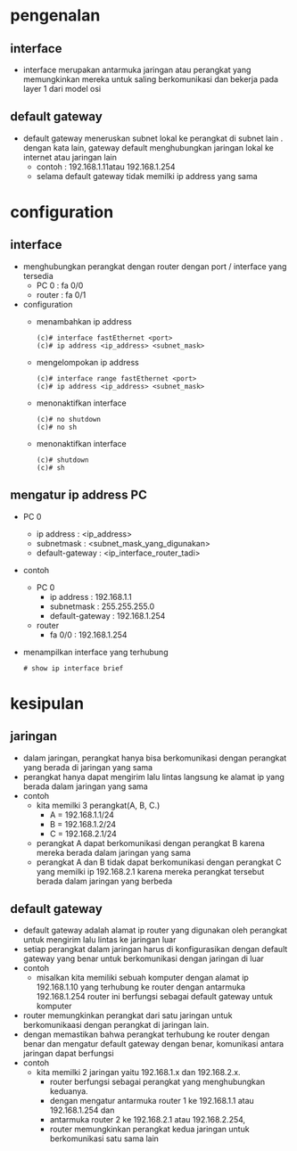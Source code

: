 # pengenalan
## interface
- interface merupakan antarmuka jaringan atau perangkat yang memungkinkan mereka untuk saling berkomunikasi dan bekerja pada layer 1 dari model osi

## default gateway
- default gateway meneruskan subnet lokal ke perangkat di subnet lain . dengan kata lain, gateway default menghubungkan jaringan lokal ke internet atau jaringan lain
    - contoh : 192.168.1.11atau 192.168.1.254
    - selama default gateway tidak memilki ip address yang sama

# configuration
## interface
- menghubungkan perangkat dengan router dengan port / interface yang tersedia
    - PC 0 : fa 0/0
    - router : fa 0/1
- configuration
  - menambahkan ip address
    ```
    (c)# interface fastEthernet <port>
    (c)# ip address <ip_address> <subnet_mask>
    ```
  - mengelompokan ip address
    ```
    (c)# interface range fastEthernet <port>
    (c)# ip address <ip_address> <subnet_mask>
    ```
    
  - menonaktifkan interface
    ```
    (c)# no shutdown
    (c)# no sh
    ```
  - menonaktifkan interface
    ```
    (c)# shutdown
    (c)# sh
    ```

## mengatur ip address PC
- PC 0
  - ip address        : <ip_address>
  - subnetmask        : <subnet_mask_yang_digunakan>
  - default-gateway   : <ip_interface_router_tadi>

- contoh
  - PC 0
    - ip address      : 192.168.1.1
    - subnetmask      : 255.255.255.0
    - default-gateway : 192.168.1.254
  - router
    - fa 0/0          : 192.168.1.254

- menampilkan interface yang terhubung
  ```
  # show ip interface brief
  ```

# kesipulan
## jaringan
  - dalam jaringan, perangkat hanya bisa berkomunikasi dengan perangkat yang berada di jaringan yang sama
  - perangkat hanya dapat mengirim lalu lintas langsung ke alamat ip yang berada dalam jaringan yang sama
  - contoh
    - kita memilki 3 perangkat(A, B, C.)
      - A = 192.168.1.1/24
      - B = 192.168.1.2/24
      - C = 192.168.2.1/24
    - perangkat A dapat berkomunikasi dengan perangkat B karena mereka berada dalam jaringan yang sama
    - perangkat A dan B tidak dapat berkomunikasi dengan perangkat C yang memilki ip 192.168.2.1 karena mereka perangkat tersebut berada dalam jaringan yang berbeda

## default gateway
  - default gateway adalah alamat ip router yang digunakan oleh perangkat untuk mengirim lalu lintas ke jaringan luar
  - setiap perangkat dalam jaringan harus di konfigurasikan dengan default gateway yang benar untuk berkomunikasi dengan jaringan di luar
  - contoh
    - misalkan kita memiliki sebuah komputer dengan alamat ip 192.168.1.10 yang terhubung ke router dengan antarmuka 192.168.1.254 router ini berfungsi sebagai default gateway untuk komputer
  - router memungkinkan perangkat dari satu jaringan untuk berkomunikaasi dengan perangkat di jaringan lain.
  - dengan memastikan bahwa perangkat terhubung ke router dengan benar dan mengatur default gateway dengan benar, komunikasi antara jaringan dapat berfungsi
  - contoh
    - kita memilki 2 jaringan yaitu 192.168.1.x dan 192.168.2.x.
      - router berfungsi sebagai perangkat yang menghubungkan keduanya.
      - dengan mengatur antarmuka router 1 ke 192.168.1.1 atau 192.168.1.254 dan 
      - antarmuka router 2 ke 192.168.2.1 atau 192.168.2.254,
      - router memungkinkan perangkat kedua jaringan untuk berkomunikasi satu sama lain